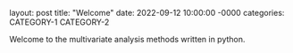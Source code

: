 layout: post
title: "Welcome"
date: 2022-09-12 10:00:00 -0000
categories: CATEGORY-1 CATEGORY-2

Welcome to the multivariate analysis methods written in python.
